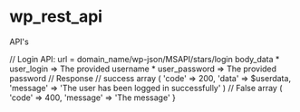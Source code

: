 # wp_rest_api
API's

// Login API:
    url = domain_name/wp-json/MSAPI/stars/login
    body_data
        * user_login => The provided username
        * user_password => The provided password
// Response
    // success
        array (
            'code' => 200,
            'data' => $userdata,
            'message' => 'The user has been logged in successfully'
        )
    // False
        array (
            'code' => 400,
            'message' => 'The message'
        }